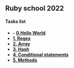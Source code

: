 ## Ruby school 2022
#### Tasks list
- **- **<a href="https://github.com/nromanen/ruby-school_summer-2022/tree/d_burak/0.%20Hello%20World">0.Hello World</a>****
- **<a href="https://github.com/nromanen/ruby-school_summer-2022/tree/d_burak/1.%20Regex">1. Regex</a>**
- **<a href="https://github.com/nromanen/ruby-school_summer-2022/tree/d_burak/2.%20Array">2. Array</a>**
- **<a href="https://github.com/nromanen/ruby-school_summer-2022/tree/d_burak/3.%20Hash">3. Hash</a>**
- **<a href="https://github.com/nromanen/ruby-school_summer-2022/tree/d_burak/4.%20Conditional%20statements">4. Conditional statements</a>**
- **<a href="https://github.com/nromanen/ruby-school_summer-2022/tree/d_burak/5.%20Methods">5. Methods</a>**

<!--
- **Task_07** - Classes
- **Task_08** - Modules
- **Task_09** - Exceptions
-->
